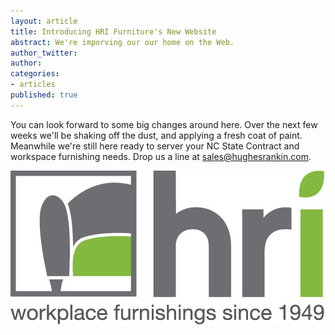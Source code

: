 ```yaml
---
layout: article
title: Introducing HRI Furniture's New Website
abstract: We're imporving our our home on the Web.
author_twitter: 
author: 
categories:
- articles
published: true
---
```


You can look forward to some big changes around here. Over the next few weeks we'll be shaking off the dust, and applying a fresh coat of paint. Meanwhile we're still here ready to server your NC State Contract and workspace furnishing needs. Drop us a line at [sales@hughesrankin.com](mailto:sales@hughesrankin.com).

![](images/logo.jpg)